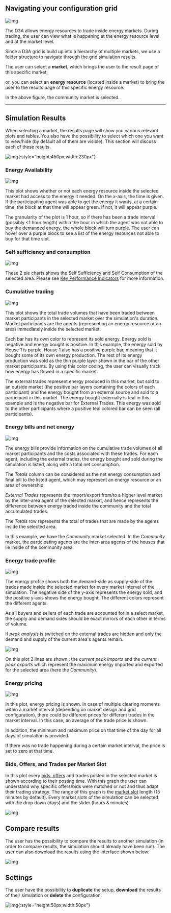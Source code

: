 ## Navigating your configuration grid

![img](img/results-1.png)

The D3A allows energy resources to trade inside energy markets. During trading, the user can view what is happening at the energy resource level and at the market level. 

Since a D3A grid is build up into a hierarchy of multiple markets, we use a folder structure to navigate through the grid simulation results. 

The user can select a **market**, which brings the user to the result page of this specific market;

or, you can select an **energy resource** (located inside a market) to bring the user to the results page of this specific energy resource.

In the above figure, the community market is selected.

------

## Simulation Results

When selecting a market, the results page will show you various relevant plots and tables. You also have the possibility to select which one you want to view/hide (by default all of them are visible). This section will discuss each of these results.

![img](img/results-15.png){:style="height:450px;width:230px"}

### Energy Availability

![img](img/results-2.png)

This plot shows whether or not each energy resource inside the selected market had access to the energy it needed. On the x-axis, the time is given. If the participating agent was able to get the energy it wants, at a certain time, the block at that time will appear green. If not, it will appear purple.

The granularity of the plot is 1 hour, so if there has been a trade interval (possibly <1 hour length) within the hour in which the agent was not able to buy the demanded energy, the whole block will turn purple. The user can hover over a purple block to see a list of the energy resources not able to buy for that time slot.

### Self sufficiency and consumption

![img](img/results-10.png)

These 2 pie charts shows the Self Sufficiency and Self Consumption of the selected area. Please see [Key Performance Indicators](kpis.md#self-sufficiency-self-consumption) for more information.

### Cumulative trading

![img](img/results-3.png)

This plot shows the total trade volumes that have been traded between market participants in the selected market over the simulation's duration. Market participants are the agents (representing an energy resource or an area) immediately inside the selected market.

Each bar has its own color to represent its sold energy. Energy sold is negative and energy bought is positive. In this example, the energy sold by House 1 is purple. House 1 also has a positive purple bar, meaning that it bought some of its own energy production. The rest of its energy production was sold as the thin purple layer shown in the bar of the other market participants. By using this color coding, the user can visually track how energy has flowed in a specific market.

The external trades represent energy produced in this market, but sold to an outside market (the positive bar layers containing the colors of each participant) and the energy bought from an external source and sold to a participant in this market. The energy bought externally is teal in this example and is the negative bar for External Trades. This energy was sold to the other participants where a positive teal colored bar can be seen (all participants).

### Energy bills and net energy

![img](img/results-11.png)

The energy bills provide information on the cumulative trade volumes of all market participants and the costs associated with these trades. For each agent, including the external trades, the energy bought and sold during the simulation is listed, along with a total net consumption.

The *Totals* column can be considered as the net energy consumption and final bill to the listed agent, which may represent an energy resource or an area of ownership.

*External Trades* represents the import/export from/to a higher level market by the inter-area agent of the selected market, and hence represents the difference between energy traded inside the community and the total accumulated trades.

The *Totals* row represents the total of trades that are made by the agents inside the selected area. 

In this example, we have the *Community* market selected. In the *Community* market, the participating agents are the inter-area agents of the houses that lie inside of the community area. 

### Energy trade profile

![img](img/results-12.png)

The energy profile shows both the demand-side as supply-side of the trades made inside the selected market for every market interval of the simulation. The negative side of the y-axis represents the energy sold, and the positive y-axis shows the energy bought. The different colors represent the different agents. 

As all buyers and sellers of each trade are accounted for in a select market, the supply and demand sides should be exact mirrors of each other in terms of volume. 

If *peak analysis* is switched on the external trades are hidden and only the demand and supply of the current area's agents remain. 

![img](img/results-13.png)

On this plot 2 lines are shown : the *current peak imports* and the *current peak exports* which represent the maximum energy imported and exported for the selected area (here the *Community*).

### Energy pricing

![img](img/results-16.png)

In this plot, energy pricing is shown. In case of multiple clearing moments within a market interval (depending on market design and grid configuration), there could be different prices for different trades in the market interval. In this case, an average of the trade price is shown.  

In addition, the minimum and maximum price on that time of the day for all days of simulation is provided.

If there was no trade happening during a certain market interval, the price is set to zero at that time. 

### Bids, Offers, and Trades per Market Slot

In this plot every [bids, offers](how-strategies-adjust-prices.md) and trades posted in the selected market is shown according to their posting time. With this graph the user can understand why specific offers/bids were matched or not and thus adapt their trading strategy. The range of this graph is the [market slot](market-slots-and-ticks.md) length (15 minutes by default). Every market slots of the simulation can be selected with the drop down (days) and the slider (hours & minutes). 

![img](img/results-14.png)

## Compare results

The user has the possibility to compare the results to another simulation (in order to compare results, the simulation should already have been run). The user can also download the results using the interface shown below:

![img](img/results-7.png)

## Settings

The user have the possibility to **duplicate** the setup, **download** the results of their simulation or **delete** the configuration:

![img](img/results-8.png){:style="height:50px;width:50px"}
